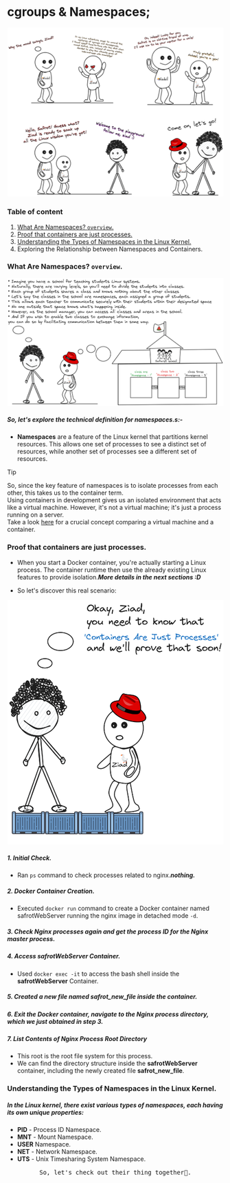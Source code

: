 # cgroups & Namespaces;

<img alt="meme.png" src="assets/meme.png" />


### Table of content

1. [What Are Namespaces? ```overview```.](#desc0)
2. [Proof that containers are just processes.](#desc1)
3. [Understanding the Types of Namespaces in the Linux Kernel.](#desc2)
4. Exploring the Relationship between Namespaces and Containers.

<a name="desc0"></a>
### What Are Namespaces? ```overview```.

<img alt="Why.png" src="assets/Why.png" />

##### So, let's explore the technical definition for namespaces.s:- 

- **Namespaces** are a feature of the Linux kernel that partitions kernel resources. This allows one set of processes to see a distinct set of resources, while another set of processes see a different set of resources.

> [!TIP]
> So, since the key feature of namespaces is to isolate processes from each other, this takes us to the container term.<br>
> Using containers in development gives us an isolated environment  that acts like a virtual machine. However, it's not a virtual machine; it's just a process running on a server. <br>
> Take a look [here](https://github.com/Mohamed-abdalazez/DockerInDeep#crucial-concept-between-a-virtual-machine-and-a-container) for a crucial concept comparing a virtual machine and a container.


<a name="desc1"></a>
### Proof that containers are just processes.

- When you start a Docker container, you're actually starting a Linux process. The container runtime then use the already existing Linux features to provide isolation.***More details in the next sections :D***

- So let's discover this real scenario:
  
<img src="assets/Containers _Are_Just_Processes.png"><br>

##### 1. Initial Check.
   - Ran ```ps``` command to check processes related to nginx.**_nothing._**
##### 2. Docker Container Creation.
   - Executed ```docker run``` command to create a Docker container named safrotWebServer running the nginx image in detached mode ```-d```.
##### 3. Check Nginx processes again and get the process ID for the Nginx master process.
##### 4. Access **safrotWebServer** Container.
   - Used ```docker exec -it``` to access the bash shell inside the **safrotWebServer** Container.
##### 5. Created a new file named safrot_new_file inside the container.
##### 6. Exit the Docker container, navigate to the Nginx process directory, which we just obtained in step 3.
##### 7. List Contents of Nginx Process Root Directory
   - This root is the root file system for this process.
   - We can find the directory structure inside the **safrotWebServer** container, including the newly created file **safrot_new_file**.

<a name="desc2"></a>
### Understanding the Types of Namespaces in the Linux Kernel.
##### In the Linux kernel, there exist various types of namespaces, each having its own unique properties:
- **PID** - Process ID Namespace.
- **MNT** - Mount Namespace.
- **USER** Namespace.
- **NET** - Network Namespace.
- **UTS** - Unix Timesharing System Namespace.
<p align="center">
  <samp>
    So, let's check out their thing together🐬.
  </samp>
</p>


